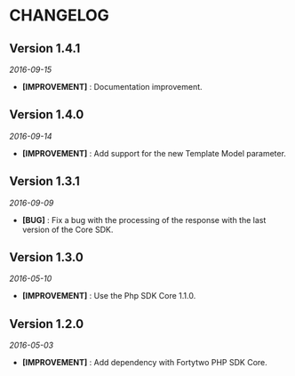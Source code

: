 CHANGELOG
=========

## Version 1.4.1
_2016-09-15_
- **[IMPROVEMENT]** : Documentation improvement.

## Version 1.4.0
_2016-09-14_
- **[IMPROVEMENT]** : Add support for the new Template Model parameter.

## Version 1.3.1
_2016-09-09_
- **[BUG]** : Fix a bug with the processing of the response with the last version of the Core SDK.

## Version 1.3.0
_2016-05-10_
- **[IMPROVEMENT]** : Use the Php SDK Core 1.1.0.

## Version 1.2.0
_2016-05-03_
- **[IMPROVEMENT]** : Add dependency with Fortytwo PHP SDK Core.

## Version 1.1.0
_2016-04-19_
- **[IMPROVEMENT]** : Doing some cleaning in the syntax.
- **[IMPROVEMENT]** : Add token pre-validation before sending request.

## Version 1.0.4
_2016-02-25_
- **[IMPROVEMENT]** : Update README file.

## Version 1.0.3
_2016-02-25_
- **[IMPROVEMENT]** : Update README file.

## Version 1.0.2
_2016-02-25_
- **[IMPROVEMENT]** : Update comments in the code.
- **[IMPROVEMENT]** : Remove useless line of code.
- **[IMPROVEMENT]** : Update namespace to follow developers guidelines.

## Version 1.0.1
_2016-02-17_
- **[IMPROVEMENT]** : Update composer description.


## Version 1.0.0
_2016-02-17_
- Initial release
